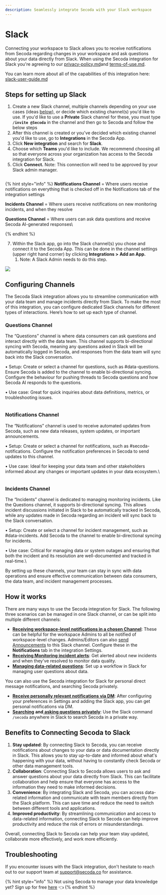 ```yaml
---
description: Seamlessly integrate Secoda with your Slack workspace
---
```


# Slack

Connecting your workspace to Slack allows you to receive notifications from Secoda regarding changes in your workspace and ask questions about your data directly from Slack. When using the Secoda integration for Slack you're agreeing to our [privacy-policy.md](../../../policies/privacy-policy.md "mention")and [terms-of-use.md](../../../policies/terms-of-use.md "mention").

You can learn more about all of the capabilities of this integration here: [slack-user-guide.md](slack-user-guide.md "mention")

## Steps for setting up Slack

1. Create a new Slack channel, multiple channels depending on your use cases (ideas [below](./#how-it-works)), or decide which existing channel(s) you'd like to use. If you'd like to use a **Private** Slack channel for these, you must type **`/invite @Secoda`** in the channel and then go to Secoda and follow the below steps
2. After this channel is created or you've decided which existing channel you'd like to use, go to **Integrations** in the Secoda App.
3. Click **New integration** and search for **Slack**.
4. Choose which **Teams** you'd like to include. We recommend choosing all so that everyone across your organization has access to the Secoda integration for Slack.
5. Click **Connect.** Note: This connection will need to be approved by your Slack admin manager.

<figure><img src="https://secoda-public-media-assets.s3.amazonaws.com/3af6bcb5-c935-46d2-ae16-74faba13cd6f.png" alt=""><figcaption></figcaption></figure>

{% hint style="info" %}
**Notifications Channel** = Where users receive notifications on everything that is checked off in the Notifications tab of the integration settings

**Incidents Channel** = Where users receive notifications on new monitoring incidents, and when they resolve

**Questions Channel** = Where users can ask data questions and receive Secoda AI-generated responses\

{% endhint %}

7. Within the Slack app, go into the Slack channel(s) you chose and connect it to the Secoda App. This can be done in the channel settings (upper right hand corner) by clicking **Integrations >** **Add an App.**
   1. Note: A Slack Admin needs to do this step.&#x20;

![](https://secoda-public-media-assets.s3.amazonaws.com/e2370145-6019-474a-9515-248b45ec9420.png)

## Configuring Channels

The Secoda Slack integration allows you to streamline communication with your data team and manage incidents directly from Slack. To make the most of this integration, you can configure dedicated Slack channels for different types of interactions. Here’s how to set up each type of channel.

### Questions Channel

The “Questions” channel is where data consumers can ask questions and interact directly with the data team. This channel supports bi-directional syncing with Secoda, meaning any questions asked in Slack will be automatically logged in Secoda, and responses from the data team will sync back into the Slack conversation.

• Setup: Create or select a channel for questions, such as #data-questions. Ensure Secoda is added to the channel to enable bi-directional syncing. Configure the behaviour for pushing threads to Secoda questions and how Secoda AI responds to the questions.

• Use case: Great for quick inquiries about data definitions, metrics, or troubleshooting issues.

<figure><img src="https://secoda-public-media-assets.s3.amazonaws.com/8b82abd3-92f1-4bad-a087-b2d00319b5a5.png" alt=""><figcaption></figcaption></figure>

### Notifications Channel

The “Notifications” channel is used to receive automated updates from Secoda, such as new data releases, system updates, or important announcements.

• Setup: Create or select a channel for notifications, such as #secoda-notifications. Configure the notification preferences in Secoda to send updates to this channel.

• Use case: Ideal for keeping your data team and other stakeholders informed about any changes or important updates in your data ecosystem.\


<figure><img src="https://secoda-public-media-assets.s3.amazonaws.com/a2f5cb49-f15f-4b7b-bccb-cf2269ad0247.png" alt=""><figcaption></figcaption></figure>

### Incidents Channel

The “Incidents” channel is dedicated to managing monitoring incidents. Like the Questions channel, it supports bi-directional syncing. This allows incident discussions initiated in Slack to be automatically tracked in Secoda, while any updates made in Secoda regarding an incident will sync back to the Slack conversation.

• Setup: Create or select a channel for incident management, such as #data-incidents. Add Secoda to the channel to enable bi-directional syncing for incidents.

• Use case: Critical for managing data or system outages and ensuring that both the incident and its resolution are well-documented and tracked in real-time.\


By setting up these channels, your team can stay in sync with data operations and ensure effective communication between data consumers, the data team, and incident management processes.

## How it works

There are many ways to use the Secoda integration for Slack. The following three scenarios can be managed in one Slack channel, or can be split into multiple different channels:

* [**Receiving workspace-level notifications in a chosen Channel**](./#slack-workspace-notifications): These can be helpful for the workspace Admins to all be notified of workspace-level changes. Admins/Editors can also [send Announcements](slack-user-guide.md#send-announcements-to-slack) to this Slack channel. Configure these in the **Notifications** tab in the integration Settings.
* [**Receiving Monitoring incident alerts**](../../../features/monitoring.md#slack-channel-for-monitoring-notifications): Get alerted about new incidents and when they've resolved to monitor data quality.
* [**Managing data-related questions**](../../../best-practices/slack-less-than-greater-than-questions-workflow.md): Set up a workflow in Slack for managing user questions about data.

You can also use the Secoda integration for Slack for personal direct message notifications, and searching Secoda privately.

* [**Receive personally relevant notifications via DM**](slack-user-guide.md#receiving-dms-from-slack): After configuring your preferences in Settings and adding the Slack app, you can get personal notifications via DM.
* [**Searching**](slack-user-guide.md#searching-from-slack) **and**[ **asking questions privately**](slack-user-guide.md#asking-questions-to-secoda-ai-for-personal-use): Use the Slack command `/secoda` anywhere in Slack to search Secoda in a private way.

## Benefits to **Connecting Secoda to Slack** <a href="#h_3a4bfd6458" id="h_3a4bfd6458"></a>

1. **Stay updated**: By connecting Slack to Secoda, you can receive notifications about changes to your data or data documentation directly in Slack. This allows you to stay up-to-date and informed about what's happening with your data, without having to constantly check Secoda or other data management tools.
2. **Collaboration**: Connecting Slack to Secoda allows users to ask and answer questions about your data directly from Slack. This can facilitate collaboration and help ensure that everyone has access to the information they need to make informed decisions.
3. **Convenience**: By integrating Slack and Secoda, you can access data-related information and communicate with team members directly from the Slack platform. This can save time and reduce the need to switch between different tools and applications.
4. **Improved productivity**: By streamlining communication and access to data-related information, connecting Slack to Secoda can help improve productivity and reduce the risk of errors or misunderstandings.

Overall, connecting Slack to Secoda can help your team stay updated, collaborate more effectively, and work more efficiently.

## Troubleshooting

If you encounter issues with the Slack integration, don't hesitate to reach out to our support team at [support@secoda.co](mailto:support@secoda.co) for assistance.



{% hint style="info" %}
Not using Secoda to manage your data knowledge yet? Sign up for free [here](https://app.secoda.co) 👈
{% endhint %}
